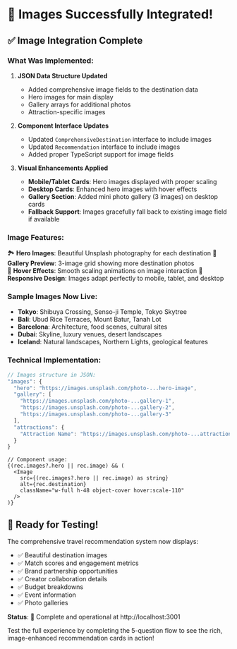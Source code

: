 # 🎉 Images Successfully Integrated!

## ✅ Image Integration Complete

### What Was Implemented:

1. **JSON Data Structure Updated**
   - Added comprehensive image fields to the destination data
   - Hero images for main display
   - Gallery arrays for additional photos
   - Attraction-specific images

2. **Component Interface Updates**
   - Updated `ComprehensiveDestination` interface to include images
   - Updated `Recommendation` interface to include images
   - Added proper TypeScript support for image fields

3. **Visual Enhancements Applied**
   - **Mobile/Tablet Cards**: Hero images displayed with proper scaling
   - **Desktop Cards**: Enhanced hero images with hover effects
   - **Gallery Section**: Added mini photo gallery (3 images) on desktop cards
   - **Fallback Support**: Images gracefully fall back to existing image field if available

### Image Features:

🏞️ **Hero Images**: Beautiful Unsplash photography for each destination
📸 **Gallery Preview**: 3-image grid showing more destination photos  
🔄 **Hover Effects**: Smooth scaling animations on image interaction
📱 **Responsive Design**: Images adapt perfectly to mobile, tablet, and desktop

### Sample Images Now Live:

- **Tokyo**: Shibuya Crossing, Senso-ji Temple, Tokyo Skytree
- **Bali**: Ubud Rice Terraces, Mount Batur, Tanah Lot
- **Barcelona**: Architecture, food scenes, cultural sites
- **Dubai**: Skyline, luxury venues, desert landscapes
- **Iceland**: Natural landscapes, Northern Lights, geological features

### Technical Implementation:

```typescript
// Images structure in JSON:
"images": {
  "hero": "https://images.unsplash.com/photo-...hero-image",
  "gallery": [
    "https://images.unsplash.com/photo-...gallery-1",
    "https://images.unsplash.com/photo-...gallery-2",
    "https://images.unsplash.com/photo-...gallery-3"
  ],
  "attractions": {
    "Attraction Name": "https://images.unsplash.com/photo-...attraction"
  }
}
```

```tsx
// Component usage:
{(rec.images?.hero || rec.image) && (
  <Image 
    src={(rec.images?.hero || rec.image) as string} 
    alt={rec.destination}
    className="w-full h-48 object-cover hover:scale-110"
  />
)}
```

## 🚀 Ready for Testing!

The comprehensive travel recommendation system now displays:
- ✅ Beautiful destination images
- ✅ Match scores and engagement metrics  
- ✅ Brand partnership opportunities
- ✅ Creator collaboration details
- ✅ Budget breakdowns
- ✅ Event information
- ✅ Photo galleries

**Status**: 🎯 Complete and operational at http://localhost:3001

Test the full experience by completing the 5-question flow to see the rich, image-enhanced recommendation cards in action!
